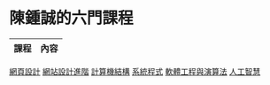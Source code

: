# 陳鍾誠的六門課程

課程                | 內容
-------------------|-----------------
[網頁設計](wp)
[網站設計進階](ws)
[計算機結構](co)
[系統程式](sp)
[軟體工程與演算法](se)
[人工智慧](ai)
